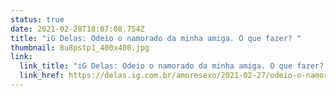 ```yaml
---
status: true
date: 2021-02-28T18:07:08.754Z
title: "iG Delas: Odeio o namorado da minha amiga. O que fazer? "
thumbnail: 8u8pstp1_400x400.jpg
link:
  link_title: "iG Delas: Odeio o namorado da minha amiga. O que fazer? "
  link_href: https://delas.ig.com.br/amoresexo/2021-02-27/odeio-o-namorado-da-minha-amiga-o-que-fazer.html?fbclid=IwAR3cBQwjCsGC69mO8rOWFOplh4gAOjaX-LFwkrIoPMwevjwKAukWNsQO3lo
---
```

